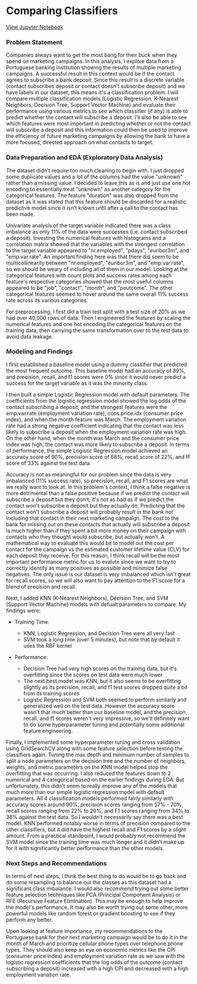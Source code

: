 # Comparing Classifiers  
[View Jupyter Notebook](Comparing%20Classifiers.ipynb)

### Problem Statement  
Companies always want to get the most bang for their buck when they spend on marketing campaigns. In this analysis, I explore data from a Portuguese banking institution showing the results of multiple marketing campaigns. A successful result in this context would be if the contact agrees to subscribe a bank deposit. Since this result is a discrete variable (contact subscribes deposit or contact doesn't subscribe deposit) and we have labels in our dataset, this means it's a classification problem. I will compare multiple classification models (Logistic Regression, K-Nearest Neighbors, Decision Tree, Support Vector Machine) and evaluate their performance using various metrics to see which classifier (if any) is able to predict whether the contact will subscribe a deposit. I'll also be able to see which features were most important in predicting whether or not the contact will subscribe a deposit and this information could then be used to improve the efficiency of future marketing campaigns by allowing the bank to have a more focused, directed approach on what contacts to target.

### Data Preparation and EDA (Exploratory Data Analysis) 
The dataset didn't require too much cleaning to begin with. I just dropped some duplicate values and a lot of the columns had the value "unknown" rather than a missing value. I decided to leave this as is and just use one hot encoding to essentially treat "unknown" as another category for the categorical features. The feature "duration" was also dropped from the dataset as it was stated that this feature should be discarded for a realistic predictive model since it isn't known until after a call to the contact has been made.

Univariate analysis of the target variable indicated there was a class imbalance as only 11% of the data were successes (i.e. contact subscribed a deposit). Investing the numerical features with histograms and a correlation matrix showed that the variables with the strongest correlation to the target variable appeared to "nr.employed", "pdays", "euribor3m", and "emp.var.rate". An important finding here was that there did seem to be multicollinearity between "nr.employed", "euribor3m", and "emp.var.rate", so we should be weary of including all of them in our model. Looking at the categorical features with count plots and success rates among each feature's respective categories showed that the most useful columns appeared to be "job", "contact", "month", and "poutcome". The other categorical features seemed to hover around the same overall 11% success rate across its various categories.

For preprocessing, I first did a train test split with a test size of 20% as we had over 40,000 rows of data. Then I engineered the features by scaling the numerical features and one hot encoding the categorical features on the training data, then carrying the same transformation over to the test data to avoid data leakage.

### Modeling and Findings
I first established a baseline model using a dummy classifier that predicted the most frequent outcome. This baseline model had an accuracy of 89%, and precision, recall, and f1 scores were 0% since it would never predict a success for the target variable as it was the minority class.

I then built a simple Logistic Regression model with default parameters. The coefficients from the logistic regression model showed the log odds of the contact subscribing a deposit, and the strongest features were the emp.var.rate (employment variation rate), cons.price.idx (consumer price index), and when the month feature was March. The employment variation rate had a strong negative coefficient indicating that the contact was less likely to subscribe a deposit when the employment variation rate was high. On the other hand, when the month was March and the consumer price index was high, the contact was more likely to subscribe a deposit. In terms of performance, the simple Logistic Regression model achieved an accuracy score of 90%, precision score of 68%, recall score of 22%, and fF score of 33% against the test data.

Accuracy is not as meaningful for our problem since the data is very imbalanced (11% success rate), so precision, recall, and F1 scores are what we really want to look at. In this problem's context, I think a false negative is more detrimental than a false positive because if we predict the contact will subscribe a deposit but they don't, it's not as bad as if we predict the contact won't subscribe a deposit but they actually do. Predicting that the contact won't subscribe a deposit will probably result in the bank not including that contact in their next marketing campaign. The cost to the bank for missing out on these contacts that actually will subscribe a deposit is much higher than if they spent a bit more money on their campaign with contacts who they thought would subscribe, but actually won't. A mathematical way to evaluate this would be to model out the cost per contact for the campaign vs the estimated customer lifetime value (CLV) for each deposit they receive. For this reason, I think recall will be the most important performance metric for us to evalute since we want to try to correctly identify as many positives as possible and minimize false negatives. The only issue is our dataset is very imbalanced which isn't great for recall scores, so we will also want to pay attention to the F1 score for a blend of precision and recall.

Next, I added KNN (K-Nearest Neighbors), Decision Tree, and SVM (Support Vector Machine) models with defualt parameters to compare. My findings were:

- Training Time:
  - KNN, Logistic Regression, and Decision Tree were all very fast
  - SVM took a long time (over 5 minutes), but note that by default it uses the RBF kernel

- Performance:
  - Decision Tree had very high scores on the training data, but it's overfitting since the scores on test data were much lower
  - The next best model was KNN, but it also seems to be overfitting slightly as its precision, recall, and f1 test scores dropped quite a bit from its training scores
  - Logistic Regression and SVM both seemed to perform similarly and generalized well on the test data. However the accuracy score wasn't that much better than our baseline model, and the precision, recall, and f1 scores weren't very impressive, so we'll definitely want to do some hyperparameter tuning and potentially some additional feature engineering.

Finally, I implemented some hyperparameter tuning and cross validation using GridSearchCV along with some feature selection before testing the classifiers again. Tuning the max depth and minimum number of samples to split a node parameters on the decision tree and the number of neighbors, weights, and metric parameters on the KNN model helped stop the overfitting that was occurring. I also reduced the features down to 2 numerical and 4 categorical based on the earlier findings during EDA. But unfortunately, this didn't seem to really improve any of the models that much more than our simple logistic regression model with default parameters. All 4 classification models performed fairly similarly with accuracy scores around 90%, precision scores ranging from 57% - 70%, recall scores ranging from 22% to 29%, and F1 scores ranging from 34% to 38% against the test data. So I wouldn't necessarily say there was a best model. KNN performed notably worse in terms of precision compared to the other classifiers, but it did have the highest recall and F1 scores by a slight amount. From a practical standpoint, I would probably not recommend the SVM model since the training time was much longer and it didn't make up for it with significantly better performance than the other models.   

### Next Steps and Recommendations  
In terms of next steps, I think the best thing to do would be to go back and do some resampling to balance out the classes as this dataset had a significant class imbalance. I would also recommend trying out some better feature selection techniques like PCA (Principal Component Analysis) or RFE (Recursive Feature Elimination). This may be enough to help improve the model's performance. It may also be worth trying out some other, more powerful models like random forest or gradient boosting to see if they perform any better.   

Upon looking at feature importance, my recommendations to the Portuguese bank for their next marketing campaign would be to do it in the month of March and prioritize cellular phone types over telephone phone types. They should also keep an eye on economic metrics like the CPI (consumer price index) and employment variation rate as we saw with the logistic regression coefficients that the log odds of the outcome (contact subscribing a deposit) increased with a high CPI and decreased with a high employment variation rate.
